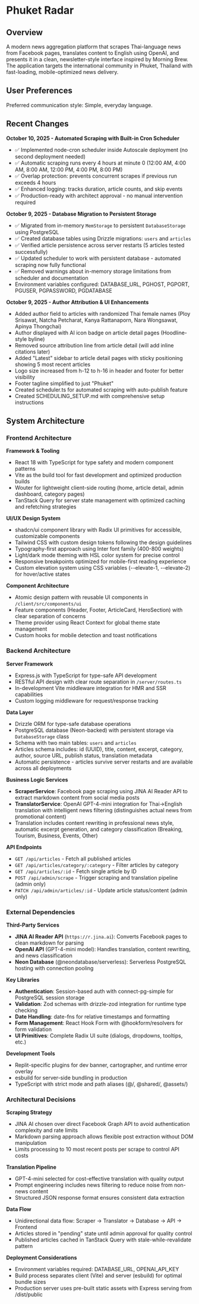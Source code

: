 # Phuket Radar

## Overview

A modern news aggregation platform that scrapes Thai-language news from Facebook pages, translates content to English using OpenAI, and presents it in a clean, newsletter-style interface inspired by Morning Brew. The application targets the international community in Phuket, Thailand with fast-loading, mobile-optimized news delivery.

## User Preferences

Preferred communication style: Simple, everyday language.

## Recent Changes

**October 10, 2025 - Automated Scraping with Built-in Cron Scheduler**
- ✅ Implemented node-cron scheduler inside Autoscale deployment (no second deployment needed)
- ✅ Automatic scraping runs every 4 hours at minute 0 (12:00 AM, 4:00 AM, 8:00 AM, 12:00 PM, 4:00 PM, 8:00 PM)
- ✅ Overlap protection: prevents concurrent scrapes if previous run exceeds 4 hours
- ✅ Enhanced logging: tracks duration, article counts, and skip events
- ✅ Production-ready with architect approval - no manual intervention required

**October 9, 2025 - Database Migration to Persistent Storage**
- ✅ Migrated from in-memory `MemStorage` to persistent `DatabaseStorage` using PostgreSQL
- ✅ Created database tables using Drizzle migrations: `users` and `articles`
- ✅ Verified article persistence across server restarts (5 articles tested successfully)
- ✅ Updated scheduler to work with persistent database - automated scraping now fully functional
- ✅ Removed warnings about in-memory storage limitations from scheduler and documentation
- Environment variables configured: DATABASE_URL, PGHOST, PGPORT, PGUSER, PGPASSWORD, PGDATABASE

**October 9, 2025 - Author Attribution & UI Enhancements**
- Added author field to articles with randomized Thai female names (Ploy Srisawat, Natcha Petcharat, Kanya Rattanaporn, Nara Wongsawat, Apinya Thongchai)
- Author displayed with AI icon badge on article detail pages (Hoodline-style byline)
- Removed source attribution line from article detail (will add inline citations later)
- Added "Latest" sidebar to article detail pages with sticky positioning showing 5 most recent articles
- Logo size increased from h-12 to h-16 in header and footer for better visibility
- Footer tagline simplified to just "Phuket"
- Created scheduler.ts for automated scraping with auto-publish feature
- Created SCHEDULING_SETUP.md with comprehensive setup instructions

## System Architecture

### Frontend Architecture

**Framework & Tooling**
- React 18 with TypeScript for type safety and modern component patterns
- Vite as the build tool for fast development and optimized production builds
- Wouter for lightweight client-side routing (home, article detail, admin dashboard, category pages)
- TanStack Query for server state management with optimized caching and refetching strategies

**UI/UX Design System**
- shadcn/ui component library with Radix UI primitives for accessible, customizable components
- Tailwind CSS with custom design tokens following the design guidelines
- Typography-first approach using Inter font family (400-800 weights)
- Light/dark mode theming with HSL color system for precise control
- Responsive breakpoints optimized for mobile-first reading experience
- Custom elevation system using CSS variables (--elevate-1, --elevate-2) for hover/active states

**Component Architecture**
- Atomic design pattern with reusable UI components in `/client/src/components/ui`
- Feature components (Header, Footer, ArticleCard, HeroSection) with clear separation of concerns
- Theme provider using React Context for global theme state management
- Custom hooks for mobile detection and toast notifications

### Backend Architecture

**Server Framework**
- Express.js with TypeScript for type-safe API development
- RESTful API design with clear route separation in `/server/routes.ts`
- In-development Vite middleware integration for HMR and SSR capabilities
- Custom logging middleware for request/response tracking

**Data Layer**
- Drizzle ORM for type-safe database operations
- PostgreSQL database (Neon-backed) with persistent storage via `DatabaseStorage` class
- Schema with two main tables: `users` and `articles`
- Articles schema includes: id (UUID), title, content, excerpt, category, author, source URL, publish status, translation metadata
- Automatic persistence - articles survive server restarts and are available across all deployments

**Business Logic Services**
- **ScraperService**: Facebook page scraping using JINA AI Reader API to extract markdown content from social media posts
- **TranslatorService**: OpenAI GPT-4-mini integration for Thai→English translation with intelligent news filtering (distinguishes actual news from promotional content)
- Translation includes content rewriting in professional news style, automatic excerpt generation, and category classification (Breaking, Tourism, Business, Events, Other)

**API Endpoints**
- `GET /api/articles` - Fetch all published articles
- `GET /api/articles/category/:category` - Filter articles by category
- `GET /api/articles/:id` - Fetch single article by ID
- `POST /api/admin/scrape` - Trigger scraping and translation pipeline (admin only)
- `PATCH /api/admin/articles/:id` - Update article status/content (admin only)

### External Dependencies

**Third-Party Services**
- **JINA AI Reader API** (`https://r.jina.ai`): Converts Facebook pages to clean markdown for parsing
- **OpenAI API** (GPT-4-mini model): Handles translation, content rewriting, and news classification
- **Neon Database** (@neondatabase/serverless): Serverless PostgreSQL hosting with connection pooling

**Key Libraries**
- **Authentication**: Session-based auth with connect-pg-simple for PostgreSQL session storage
- **Validation**: Zod schemas with drizzle-zod integration for runtime type checking
- **Date Handling**: date-fns for relative timestamps and formatting
- **Form Management**: React Hook Form with @hookform/resolvers for form validation
- **UI Primitives**: Complete Radix UI suite (dialogs, dropdowns, tooltips, etc.)

**Development Tools**
- Replit-specific plugins for dev banner, cartographer, and runtime error overlay
- esbuild for server-side bundling in production
- TypeScript with strict mode and path aliases (@/, @shared/, @assets/)

### Architectural Decisions

**Scraping Strategy**
- JINA AI chosen over direct Facebook Graph API to avoid authentication complexity and rate limits
- Markdown parsing approach allows flexible post extraction without DOM manipulation
- Limits processing to 10 most recent posts per scrape to control API costs

**Translation Pipeline**
- GPT-4-mini selected for cost-effective translation with quality output
- Prompt engineering includes news filtering to reduce noise from non-news content
- Structured JSON response format ensures consistent data extraction

**Data Flow**
- Unidirectional data flow: Scraper → Translator → Database → API → Frontend
- Articles stored in "pending" state until admin approval for quality control
- Published articles cached in TanStack Query with stale-while-revalidate pattern

**Deployment Considerations**
- Environment variables required: DATABASE_URL, OPENAI_API_KEY
- Build process separates client (Vite) and server (esbuild) for optimal bundle sizes
- Production server uses pre-built static assets with Express serving from /dist/public